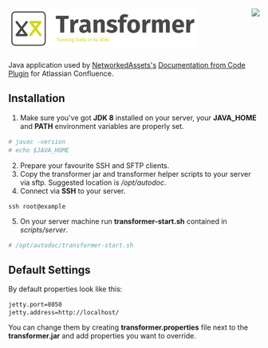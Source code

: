 # ![](https://raw.githubusercontent.com/NetworkedAssets/autodoc/master/transformer/src/main/resources/images/transformer_logo.png "Transformer")<a href="http://www.networkedassets.com/"><img style="float: right;" src="http://www.networkedassets.com/wordpress/wp-content/uploads/2013/03/NA_logo_header.png" height="79"></a>

Java application used by [NetworkedAssets's](http://www.networkedassets.com/) [Documentation from Code Plugin](http://condoc.networkedassets.com/) for Atlassian Confluence.

## Installation

1. Make sure you've got **JDK 8** installed on your server, your **JAVA_HOME** and **PATH** environment variables are properly set.

```bash
# javac -version
# echo $JAVA_HOME
```

2. Prepare your favourite SSH and SFTP clients.
3. Copy the transformer jar and transformer helper scripts to your server via sftp. Suggested location is */opt/autodoc*.
4. Connect via **SSH** to your server.

```
ssh root@example
```

5. On your server machine run **transformer-start.<i></i>sh** contained in *scripts/server*.

```bash
# /opt/autodoc/transformer-start.sh
```

## Default Settings

By default properties look like this:

```
jetty.port=8050
jetty.address=http://localhost/
```

You can change them by creating **transformer.properties** file next to the **transformer.jar** and add properties you want to override.